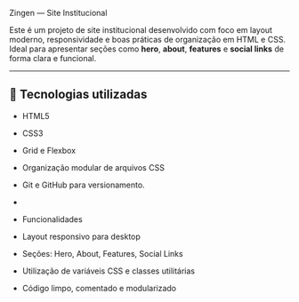 Zingen — Site Institucional

Este é um projeto de site institucional desenvolvido com foco em layout moderno, responsividade e boas práticas de organização em HTML e CSS. Ideal para apresentar seções como **hero**, **about**, **features** e **social links** de forma clara e funcional.

---

## 🚀 Tecnologias utilizadas

- HTML5
- CSS3
- Grid e Flexbox
- Organização modular de arquivos CSS
- Git e GitHub para versionamento.
- 
-  Funcionalidades

- Layout responsivo para desktop
- Seções: Hero, About, Features, Social Links
- Utilização de variáveis CSS e classes utilitárias
- Código limpo, comentado e modularizado
